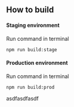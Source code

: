 ## How to build

#### Staging environment

Run command in terminal
```
npm run build:stage
``` 

#### Production environment

Run command in terminal
```
npm run build:prod
``` 
asdfasdfasdf